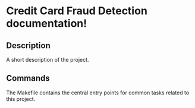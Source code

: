 # Credit Card Fraud Detection documentation!

## Description

A short description of the project.

## Commands

The Makefile contains the central entry points for common tasks related to this project.

